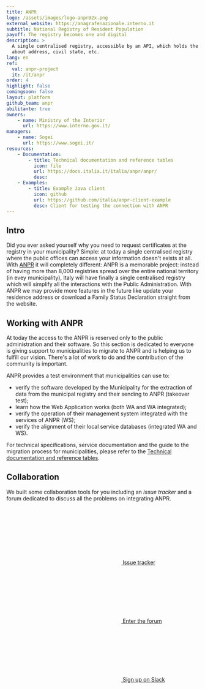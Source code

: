 ```yaml
---
title: ANPR
logo: /assets/images/logo-anpr@2x.png
external_website: https://anagrafenazionale.interno.it
subtitle: National Registry of Resident Population
payoff: The registry becomes one and digital
description: >
  A single centralised registry, accessible by an API, which holds the up-to-date information
  about address, civil state, etc.
lang: en
ref:
  val: anpr-project
  it: /it/anpr
order: 4
highlight: false
comingsoon: false
layout: platform
github_team: anpr
abilitante: true
owners:
    - name: Ministry of the Interior
      url: https://www.interno.gov.it/
managers:
    - name: Sogei
      url: https://www.sogei.it/
resources:
    - Documentation:
        - title: Technical documentation and reference tables
          icon: file
          url: https://docs.italia.it/italia/anpr/anpr/
          desc:
    - Examples:
        - title: Example Java client
          icon: github
          url: https://github.com/italia/anpr-client-example
          desc: Client for testing the connection with ANPR
---
```


## Intro

Did you ever asked yourself why you need to request certificates at the
registry in your municipality? Simple: at today a single centralised registry where the public
offices can access your information doesn't exists at all. With
[ANPR](https://anpr.interno.it/) it will completely different: ANPR is
a memorable project: instead of having more than 8,000 registries spread over
the entire national territory (in evey municipality), Italy will have finally
a single centralised registry which will simplify all the interactions with the
Public Administration.
With ANPR we may provide more features in the future like update your residence
address or download a Family Status Declaration straight from the website.

## Working with ANPR

At today the access to the ANPR is reserved only to the public administration
and their software.
So this section is dedicated to everyone is giving support to municipalities to
migrate to ANPR and
is helping us to fulfill our vision. There's a lot of work to do and the
contribution of the
community is important.

ANPR provides a test environment that municipalities can use to:

- verify the software developed by the Municipality for the extraction of data from the municipal registry and their sending to ANPR (takeover test);
- learn how the Web Application works (both WA and WA integrated);
- verify the operation of their management system integrated with the services of ANPR (WS);
- verify the alignment of their local service databases (integrated WA and WS).


For technical specifications, service documentation and the guide to the
migration process for municipalities, please refer to the [Technical
documentation and reference tables](https://docs.italia.it/italia/anpr/anpr/).

## Collaboration

We built some collaboration tools for you including an *issue tracker* and
a forum dedicated to discuss all the problems on integrating ANPR.

<a class="btn btn-primary" href="https://github.com/italia/anpr/issues" target="_blank"><svg class="icon icon-white"><use xlink:href="/assets/svg/sprite.svg#it-github"></use></svg> Issue tracker</a>
<a class="btn btn-primary" href="https://forum.italia.it/c/anpr" target="_blank"><svg class="icon icon-white"><use xlink:href="/assets/svg/sprite.svg#it-horn"></use></svg> Enter the forum</a>
<a class="btn btn-white btn-outline-primary" href="https://slack.developers.italia.it/" target="_blank"><svg class="icon icon-primary"><use xlink:href="/assets/svg/sprite.svg#it-comment"></use></svg> Sign up on Slack</a>
